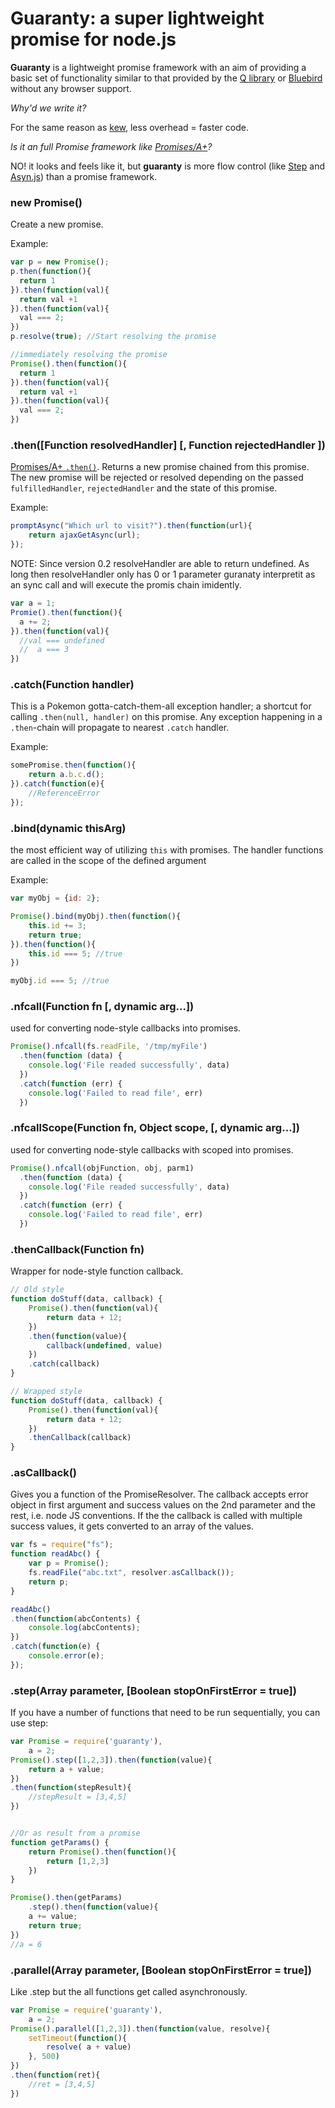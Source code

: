 Guaranty: a super lightweight promise for node.js
==================================

**Guaranty** is a lightweight promise framework with an aim of providing a basic set of functionality similar to that provided by the [Q library](https://github.com/kriskowal/q "Q") or [Bluebird](https://github.com/petkaantonov/bluebird) without any browser support.


*Why'd we write it?*

For the same reason as [kew](https://github.com/Medium/kew), less overhead = faster code.

*Is it an full Promise framework like [Promises/A+](http://promises-aplus.github.io/promises-spec/)?*

NO! it looks and feels like it, but **guaranty** is more flow control (like [Step](https://github.com/creationix/step) and [Asyn.js](https://github.com/caolan/async)) than a promise framework.




### new Promise()

Create a new promise. 

Example:

```js
var p = new Promise();
p.then(function(){
  return 1
}).then(function(val){
  return val +1
}).then(function(val){
  val === 2;
})
p.resolve(true); //Start resolving the promise
```

```js
//immediately resolving the promise
Promise().then(function(){
  return 1
}).then(function(val){
  return val +1
}).then(function(val){
  val === 2;
})
```


### .then([Function resolvedHandler] [, Function rejectedHandler ])


[Promises/A+ `.then()`](http://promises-aplus.github.io/promises-spec/). Returns a new promise chained from this promise. The new promise will be rejected or resolved depending on the passed `fulfilledHandler`, `rejectedHandler` and the state of this promise.

Example:

```js
promptAsync("Which url to visit?").then(function(url){
    return ajaxGetAsync(url);
});
```

NOTE: Since version 0.2 resolveHandler are able to return undefined. As long then resolveHandler only has 0 or 1 parameter guranaty interpretit as an sync call and will execute the promis chain imidently.

```js
var a = 1;
Promie().then(function(){
  a += 2;
}).then(function(val){
  //val === undefined
  //  a === 3
})
```


### .catch(Function handler)

This is a Pokemon gotta-catch-them-all exception handler; a shortcut for calling `.then(null, handler)` on this promise. Any exception happening in a `.then`-chain will propagate to nearest `.catch` handler.

Example:

```js
somePromise.then(function(){
    return a.b.c.d();
}).catch(function(e){
    //ReferenceError
});
 ```


### .bind(dynamic thisArg)

the most efficient way of utilizing `this` with promises. The handler functions are called in the scope of the defined argument

Example:

```js
var myObj = {id: 2};

Promise().bind(myObj).then(function(){
    this.id += 3;
    return true;
}).then(function(){
    this.id === 5; //true
})

myObj.id === 5; //true
 ```
 

### .nfcall(Function fn [, dynamic arg...])

used for converting node-style callbacks into promises.

```js
Promise().nfcall(fs.readFile, '/tmp/myFile')
  .then(function (data) {
    console.log('File readed successfully', data)
  })
  .catch(function (err) {
    console.log('Failed to read file', err)
  })
```

### .nfcallScope(Function fn, Object scope, [, dynamic arg...])

used for converting node-style callbacks with scoped into promises.

```js
Promise().nfcall(objFunction, obj, parm1)
  .then(function (data) {
    console.log('File readed successfully', data)
  })
  .catch(function (err) {
    console.log('Failed to read file', err)
  })
```

### .thenCallback(Function fn)

Wrapper for node-style function callback.

```js
// Old style
function doStuff(data, callback) {
    Promise().then(function(val){
        return data + 12;
    })
    .then(function(value){
        callback(undefined, value)
    })
    .catch(callback)
}

// Wrapped style
function doStuff(data, callback) {
    Promise().then(function(val){
        return data + 12;
    })
    .thenCallback(callback)
}

```



### .asCallback()

Gives you a function of the PromiseResolver. The callback accepts error object in first argument and success values on the 2nd parameter and the  rest, i.e. node JS conventions. If the the callback is called with multiple success values, it gets converted to an array of the values.


```js
var fs = require("fs");
function readAbc() {
    var p = Promise();
    fs.readFile("abc.txt", resolver.asCallback());
    return p;
}

readAbc()
.then(function(abcContents) {
    console.log(abcContents);
})
.catch(function(e) {
    console.error(e);
});
```

### .step(Array parameter, [Boolean stopOnFirstError = true])

If you have a number of functions that need to be run sequentially, you can use step:


```js
var Promise = require('guaranty'),
    a = 2;
Promise().step([1,2,3]).then(function(value){
    return a + value;
})
.then(function(stepResult){
    //stepResult = [3,4,5]
})


//Or as result from a promise
function getParams() {
    return Promise().then(function(){
        return [1,2,3]  
    })
}

Promise().then(getParams)
    .step().then(function(value){
    a += value;
    return true;
})
//a = 6
```


### .parallel(Array parameter, [Boolean stopOnFirstError = true])

Like .step but the all functions get called asynchronously.


```js
var Promise = require('guaranty'),
    a = 2;
Promise().parallel([1,2,3]).then(function(value, resolve){
    setTimeout(function(){
        resolve( a + value)
    }, 500)
})
.then(function(ret){
    //ret = [3,4,5]
})
```
